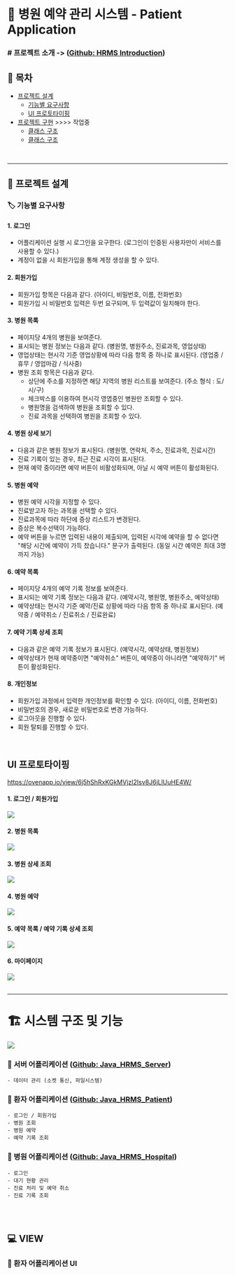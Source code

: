 # :hospital: 병원 예약 관리 시스템 - Patient Application
### # 프로젝트 소개 -> ([Github: HRMS Introduction](https://github.com/sinb57/HRMS-Introduction))
## :book: 목차
* <a href="#head1">프로젝트 설계</a>
  * <a href="#head11">기능별 요구사항</a>
  * <a href="#head12">UI 프로토타이핑</a>
* <a href="#head2">프로젝트 구현</a> >>>> 작업중
  * <a href="#head21">클래스 구조</a>
  * <a href="#head21">클래스 구조</a>
</br>

***
## <p id="head1"></p>:pushpin: 프로젝트 설계
### <p id="head11"></p> :label: 기능별 요구사항
#### 1. 로그인
- 어플리케이션 실행 시 로그인을 요구한다.
  (로그인이 인증된 사용자만이 서비스를 사용할 수 있다.)
- 계정이 없을 시 회원가입을 통해 계정 생성을 할 수 있다.

#### 2. 회원가입
- 회원가입 항목은 다음과 같다. (아이디, 비밀번호, 이름, 전화번호)
- 회원가입 시 비밀번호 입력은 두번 요구되며, 두 입력값이 일치해야 한다.

#### 3. 병원 목록
- 페이지당 4개의 병원을 보여준다.
- 표시되는 병원 정보는 다음과 같다.
(병원명, 병원주소, 진료과목, 영업상태)
- 영업상태는 현시각 기준 영업상황에 따라 다음 항목 중 하나로 표시된다.
(영업중 / 휴무 / 영업마감 / 식사중)
- 병원 조회 항목은 다음과 같다.
    - 상단에 주소를 지정하면 해당 지역의 병원 리스트를 보여준다. (주소 형식 : 도/시/구)
    - 체크박스를 이용하여 현시각 영엽중인 병원만 조회할 수 있다.
    - 병원명을 검색하여 병원을 조회할 수 있다.
    - 진료 과목을 선택하여 병원을 조회할 수 있다.

#### 4. 병원 상세 보기
- 다음과 같은 병원 정보가 표시된다.
(병원명, 연락처, 주소, 진료과목, 진료시간)
- 진료 기록이 있는 경우, 최근 진료 시각이 표시된다.
- 현재 예약 중이라면 예약 버튼이 비활성화되며, 아닐 시 예약 버튼이 활성화된다.

#### 5. 병원 예약
- 병원 예약 시각을 지정할 수 있다.
- 진료받고자 하는 과목을 선택할 수 있다.
- 진료과목에 따라 하단에 증상 리스트가 변경된다.
- 증상은 복수선택이 가능하다.
- 예약 버튼을 누르면 입력된 내용이 제출되며, 입력된 시각에 예약을 할 수 없다면
  "해당 시간에 예약이 가득 찼습니다." 문구가 출력된다. (동일 시간 예약은 최대 3명까지 가능)

#### 6. 예약 목록
- 페이지당 4개의 예약 기록 정보를 보여준다.
- 표시되는 예약 기록 정보는 다음과 같다.
  (예약시각, 병원명, 병원주소, 예약상태)
- 예약상태는 현시각 기준 예약/진료 상황에 따라 다음 항목 중 하나로 표시된다.
  (예약중 / 예약취소 / 진료취소 / 진료완료)

#### 7. 예약 기록 상세 조회
- 다음과 같은 예약 기록 정보가 표시된다.
  (예약시각, 예약상태, 병원정보)
- 예약상태가 현재 예약중이면 "예약취소" 버튼이,
  예약중이 아니라면 "예약하기" 버튼이 활성화된다.

#### 8. 개인정보
- 회원가입 과정에서 입력한 개인정보를 확인할 수 있다.
  (아이디, 이름, 전화번호)
- 비밀번호의 경우, 새로운 비밀번호로 변경 가능하다.
- 로그아웃을 진행할 수 있다.
- 회원 탈퇴를 진행할 수 있다.
</br>

## <p id="head12"></p>UI 프로토타이핑
https://ovenapp.io/view/6j5hShRxKGkMVjzI2Isv8J6jLlUuHE4W/
#### 1. 로그인 / 회원가입
![](https://imgur.com/nVU8Oqb.png)

#### 2. 병원 목록
![](https://imgur.com/2TxDrfb.png)

#### 3. 병원 상세 조회
![](https://imgur.com/QOFIdQF.png)

#### 4. 병원 예약
![](https://imgur.com/zRbyOJ0.png)

#### 5. 예약 목록 / 예약 기록 상세 조회
![](https://imgur.com/Ib6NsMM.png)

#### 6. 마이페이지
![](https://imgur.com/RtECc6Q.png)
</br>
</br>


***

# <p id="head2"></p>:building_construction: 시스템 구조 및 기능
![](https://imgur.com/IzlaPs4.png)

### <p id="head21"></p>:round_pushpin: 서버 어플리케이션 ([Github: Java_HRMS_Server](https://github.com/sinb57/Java_HRMS-Server))
    - 데이터 관리 (소켓 통신, 파일시스템)

### <p id="head22"></p>:round_pushpin: 환자 어플리케이션 ([Github: Java_HRMS_Patient](https://github.com/sinb57/Java_HRMS-Server))
    - 로그인 / 회원가입
    - 병원 조회
    - 병원 예약
    - 예약 기록 조회

### <p id="head23"></p>:round_pushpin: 병원 어플리케이션 ([Github: Java_HRMS_Hospital](https://github.com/sinb57/Java_HRMS-Server))
    - 로그인
    - 대기 현황 관리
    - 진료 처리 및 예약 취소
    - 진료 기록 조회
</br>
</br>

## <p id="head3"></p>:computer: VIEW 

### <p id="head31"></p>:boy: 환자 어플리케이션 UI
